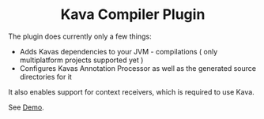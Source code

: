 <h1 align="center">Kava Compiler Plugin</h1>

The plugin does currently only a few things:
- Adds Kavas dependencies to your JVM - compilations ( only multiplatform projects supported yet )
- Configures Kavas Annotation Processor as well as the generated source directories for it

It also enables support for context receivers, which is required to use Kava.

See [Demo](/demo/).